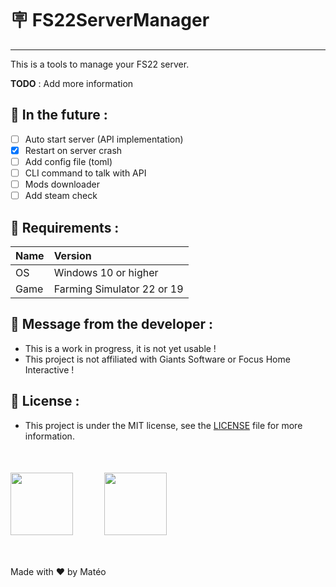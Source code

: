 # 🪧 FS22ServerManager

-----

This is a tools to manage your FS22 server.

**TODO** : Add more information

## 🚀 In the future :
- [ ] Auto start server (API implementation)
- [X] Restart on server crash
- [ ] Add config file (toml)
- [ ] CLI command to talk with API
- [ ] Mods downloader
- [ ] Add steam check

## 🦈 Requirements :

| Name | Version                    |
|:-----|:---------------------------|
| OS   | Windows 10 or higher       |
| Game | Farming Simulator 22 or 19 |

## 📨 Message from the developer :
- This is a work in progress, it is not yet usable ! 
- This project is not affiliated with Giants Software or Focus Home Interactive !

## 📝 License :
- This project is under the MIT license, see the [LICENSE](LICENSE) file for more information.

<div style="display: flex; margin-top: 50px; margin-bottom: 50px">
    <img style="margin-right: 50px" src="https://upload.wikimedia.org/wikipedia/commons/1/19/Logo_Farming_Simulator_22.webp" height="100px"/>
    <img src="https://upload.wikimedia.org/wikipedia/commons/b/b9/Logo_Farming_Simulator_19.png" height="100px"/>
</div>

Made with ❤️ by Matéo
